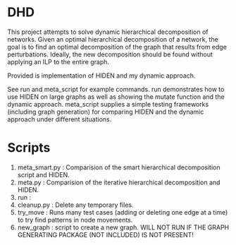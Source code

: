 DHD
===

This project attempts to solve dynamic hierarchical decomposition of networks.
Given an optimal hierarchical decomposition of a network, the goal is to find an optimal decomposition of the graph that results from edge perturbations.
Ideally, the new decomposition should be found without applying an ILP to the entire graph.

Provided is implementation of HIDEN and my dynamic approach.

See run and meta_script for example commands. 
run demonstrates how to use HIDEN on large graphs as well as showing the mutate function and the dynamic approach. 
meta_script supplies a simple testing frameworks (including graph generation) for comparing HIDEN and the dynamic approach under different situations.

Scripts
===
1. meta_smart.py : Comparision of the smart hierarchical decomposition script and HIDEN.
2. meta.py : Comparision of the iterative hierarchical decomposition and HIDEN.
3. run :
4. cleanup.py : Delete any temporary files.
5. try_move : Runs many test cases (adding or deleting one edge at a time) to try find patterns in node movements.
6. new_graph : script to create a new graph. WILL NOT RUN IF THE GRAPH GENERATING PACKAGE (NOT INCLUDED) IS NOT PRESENT!
